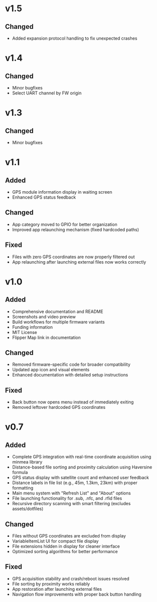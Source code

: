 # v1.5

## Changed
- Added expansion protocol handling to fix unexpected crashes

# v1.4

## Changed
- Minor bugfixes
- Select UART channel by FW origin

# v1.3

## Changed
- Minor bugfixes

# v1.1

## Added
- GPS module information display in waiting screen
- Enhanced GPS status feedback

## Changed
- App category moved to GPIO for better organization
- Improved app relaunching mechanism (fixed hardcoded paths)

## Fixed
- Files with zero GPS coordinates are now properly filtered out
- App relaunching after launching external files now works correctly

# v1.0

## Added
- Comprehensive documentation and README
- Screenshots and video preview
- Build workflows for multiple firmware variants
- Funding information
- MIT License
- Flipper Map link in documentation

## Changed
- Removed firmware-specific code for broader compatibility
- Updated app icon and visual elements
- Enhanced documentation with detailed setup instructions

## Fixed
- Back button now opens menu instead of immediately exiting
- Removed leftover hardcoded GPS coordinates

# v0.7

## Added
- Complete GPS integration with real-time coordinate acquisition using minmea library
- Distance-based file sorting and proximity calculation using Haversine formula
- GPS status display with satellite count and enhanced user feedback
- Distance labels in file list (e.g., 45m, 1.3km, 23km) with proper formatting
- Main menu system with "Refresh List" and "About" options
- File launching functionality for .sub, .nfc, and .rfid files
- Recursive directory scanning with smart filtering (excludes assets/dotfiles)

## Changed
- Files without GPS coordinates are excluded from display
- VariableItemList UI for compact file display
- File extensions hidden in display for cleaner interface
- Optimized sorting algorithms for better performance

## Fixed
- GPS acquisition stability and crash/reboot issues resolved
- File sorting by proximity works reliably
- App restoration after launching external files
- Navigation flow improvements with proper back button handling
